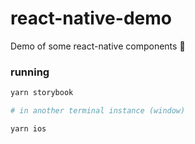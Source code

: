 # react-native-demo
Demo of some react-native components :monkey:

### running

```bash
yarn storybook

# in another terminal instance (window)

yarn ios
```
